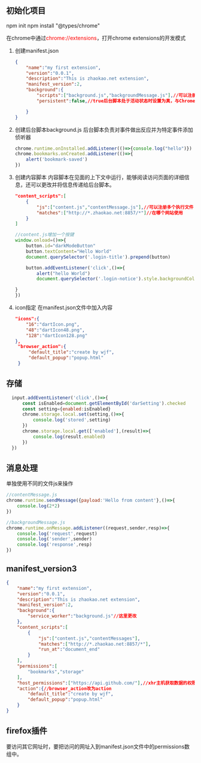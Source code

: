 ## 初始化项目
npm init
npm install "@types/chrome"

在chrome中通过<font color=red>chrome://extensions</font>，打开chrome extensions的开发模式
1. 创建manifest.json
    ```json
    {
        "name":"my first extension",
        "version":"0.0.1",
        "description":"This is zhaokao.net extension",
        "manifest_version":2,
        "background":{
            "scripts":["background.js","backgroundMessage.js"],//可以注册多个执行文件
            "persistent":false,//true后台脚本处于活动状态时设置为真，与Chrome和Web请求API通信。

        }
    }
    ```
2. 创建后台脚本background.js
    后台脚本负责对事件做出反应并为特定事件添加侦听器
    ```javascript
    chrome.runtime.onInstalled.addListener(()=>{console.log("hello")})
    chrome.bookmarks.onCreated.addListener(()=>{
        alert('bookmark-saved')
    })
    ```
3. 创建内容脚本
    内容脚本在见面的上下文中运行，能够阅读访问页面的详细信息，还可以更改并将信息传递给后台脚本。
    ```json
    "content_scripts":[
        {
            "js":["content.js","contentMessage.js"],//可以注册多个执行文件
            "matches":["http://*.zhaokao.net:8857/*"]//在哪个网站使用
        }
    ]
    ```
    ```javascript
    //content.js增加一个按键
    window.onload=()=>{
        button.id="darkModeButton"
        button.textContent="Hello World"
        document.querySelector('.login-title').prepend(button)

        button.addEventListener('click',()=>{
            alert("hello World")
            document.querySelector('.login-notice').style.backgroundColor="black"

    }
    })
    ```
4. icon指定
   在manifest.json文件中加入内容
   ```json
   "icons":{
       "16":"dartIcon.png",
       "48":"dartIcon48.png",
       "128":"dartIcon128.png"
   },
    "browser_action":{
        "default_title":"create by wjf",
        "default_popup":"popup.html"
    }
    ```
## 存储
```javascript
  input.addEventListener('click',()=>{
      const isEnabled=document.getElementById('darSetting').checked
      const setting={enabled:isEnabled}
      chrome.storage.local.set(setting,()=>{
          console.log('stored',setting)
      })
      chrome.storage.local.get(['enabled'],(result)=>{
          console.log(result.enabled)
      })
  })
```

## 消息处理

单独使用不同的文件js来操作
```javascript
//contentMessage.js
chrome.runtime.sendMessage({payload:'Hello from content'},()=>{
    console.log(2*2)
})

//backgroundMessage.js
chrome.runtime.onMessage.addListener((request,sender,resp)=>{
    console.log('request',request)
    console.log('sender',sender)
    console.log('response',resp)
})

```
## manifest_version3
```json
{
    "name":"my first extension",
    "version":"0.0.1",
    "description":"This is zhaokao.net extension",
    "manifest_version":2,
    "background":{
        "service_worker":"background.js"//这里更改
    },
    "content_scripts":[
        {
            "js":["content.js","contentMessages"],
            "matches":["http://*.zhaokao.net:8857/*"],
            "run_at":"document_end"
        }
    ],
    "permissions":[
        "bookmarks","storage"
    ],
    "host_permissions":["https://api.github.com/"],//xhr主机获取数据的权限在这里定义，原来在上面和bookmarks、storage一起定义
    "action":{//browser_action改为action
        "default_title":"create by wjf",
        "default_popup":"popup.html"
    }
}
```

## firefox插件

要访问其它网址时，要把访问的网址入到manifest.json文件中的permissions数组中。

